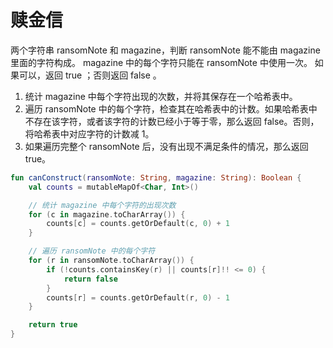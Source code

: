 # 赎金信

两个字符串 ransomNote 和 magazine，判断 ransomNote 能不能由 magazine 里面的字符构成。
magazine 中的每个字符只能在 ransomNote 中使用一次。
如果可以，返回 true ；否则返回 false 。

1. 统计 magazine 中每个字符出现的次数，并将其保存在一个哈希表中。
2. 遍历 ransomNote 中的每个字符，检查其在哈希表中的计数。如果哈希表中不存在该字符，或者该字符的计数已经小于等于零，那么返回 false。否则，将哈希表中对应字符的计数减 1。
3. 如果遍历完整个 ransomNote 后，没有出现不满足条件的情况，那么返回 true。

```kotlin
fun canConstruct(ransomNote: String, magazine: String): Boolean {
    val counts = mutableMapOf<Char, Int>()

    // 统计 magazine 中每个字符的出现次数
    for (c in magazine.toCharArray()) {
        counts[c] = counts.getOrDefault(c, 0) + 1
    }

    // 遍历 ransomNote 中的每个字符
    for (r in ransomNote.toCharArray()) {
        if (!counts.containsKey(r) || counts[r]!! <= 0) {
            return false
        }
        counts[r] = counts.getOrDefault(r, 0) - 1
    }

    return true
}
```
